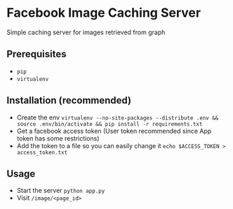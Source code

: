 # Facebook Image Caching Server
Simple caching server for images retrieved from graph

Prerequisites
-
* `pip`
* `virtualenv`

Installation (recommended)
-
* Create the env `virtualenv --no-site-packages --distribute .env && source .env/bin/activate && pip install -r requirements.txt`
* Get a facebook access token (User token recommended since App token has some restrictions)
* Add the token to a file so you can easily change it `echo $ACCESS_TOKEN > access_token.txt`

Usage
-
* Start the server `python app.py`
* Visit `/image/<page_id>`
